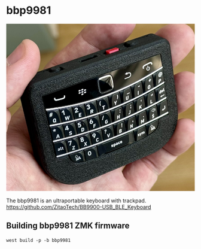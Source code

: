 # bbp9981

![bbp9981](https://github.com/ZitaoTech/BB9900-USB_BLE_Keyboard/blob/main/Pics/View1.png)

The bbp9981 is an ultraportable keyboard with trackpad. https://github.com/ZitaoTech/BB9900-USB_BLE_Keyboard

## Building bbp9981 ZMK firmware

```
west build -p -b bbp9981
```
